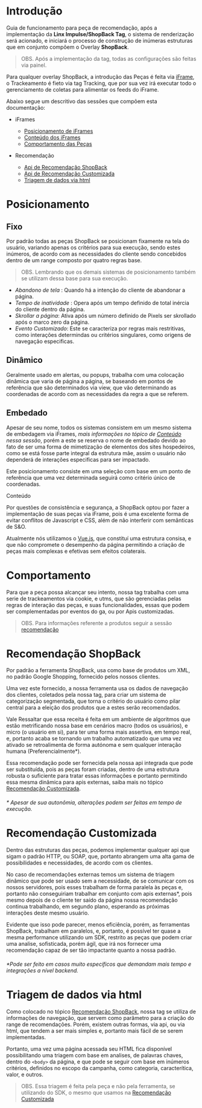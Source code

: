 # Introdução

Guia de funcionamento para peça de recomendação, após a implementação da **Linx Impulse/ShopBack Tag**, 
o sistema de renderização será acionado, e iniciará o processo de construção de inúmeras estruturas que em conjunto compõem
o Overlay **ShopBack**.
>OBS. Após a implementação da tag, todas as configurações são feitas via painel.

Para qualquer overlay ShopBack, a introdução das Peças é feita via [iFrame](/renderizacao/iFrame), o Trackeamento é fieto via
tag Tracking, que por sua vez irá executar todo o gerenciamento de coletas para alimentar os feeds do iFrame.

Abaixo segue um descritivo das sessões que compõem esta documentação:

- iFrames
  - [Posicionamento de iFrames](#Posicionamento)
  - [Conteúdo dos iFrames](#Conteudo)
  - [Comportamento das Peças](#Comportamento)

- Recomendação
  - [Api de Recomendação ShopBack](#ShopBack)
  - [Api de Recomendação Customizada](#Customizada)
  - [Triagem de dados via html](#Triagem)



# Posicionamento

## Fixo

Por padrão todas as peças ShopBack se posicionam fixamente na tela do usuário, variando apenas os critérios para sua execução, sendo estes inúmeros,
de acordo com as necessidades do cliente sendo concebidos dentro de um range composto por quatro regras base.
> OBS. Lembrando que os demais sistemas de posicionamento também se utilizam dessa base para sua execução.


- *Abandono de tela* : Quando há a intenção do cliente de abandonar a página.
- *Tempo de inatividade* : Opera após um tempo definido de total inércia do cliente dentro da página.
- *Skrollar a página*: Ativa após um número definido de Pixels ser skrollado após o marco zero da página.
- *Evento Customizado*: Este se caracteriza por regras mais restritivas, como interações determindas ou critérios singulares, como origens de navegação especificas.

## Dinâmico

Geralmente usado em alertas, ou popups, trabalha com uma colocação dinâmica que varia de página a página, se baseando
em pontos de referência que são determinados via view, que vão determinando as coordenadas de acordo com as necessidades da regra a que se referem.

## Embedado

Apesar de seu nome, todos os sistemas consistem em um mesmo sistema de embedagem via iFrames, _mais informações no tópico de [Conteúdo](/iFrames/Conteudo) nessa sessão_,
porém a este se reserva o nome de embedado devido ao fato de ser uma forma de mimetização de elementos dos sites hospedeiros,
como se está fosse parte integral da estrutura mãe, assim o usuário não dependerá de interações especificas para ser impactado.

Este posicionamento consiste em uma seleção com base em um ponto de referência que uma vez determinada seguirá como critério único de coordenadas.




 Conteúdo

Por questões de consistência e segurança, a ShopBack optou por fazer a implementação de suas peças via
iFrame, pois é uma excelente forma de evitar conflitos de Javascript e CSS, além de não interferir com semânticas de
S&O.

Atualmente nós utilizamos o [Vue.js](https://vuejs.org/), que constituí uma estrutura consisa, e que não compromete o desempenho da
página permitindo a criação de peças mais complexas e efetivas sem efeitos colaterais. 




# Comportamento

Para que a peça possa alcançar seu intento, nossa tag trabalha com uma serie de trackeamentos via cookie,
e utms, que são gerenciadas pelas regras de interação das peças, e suas funcionalidades, essas 
que podem ser complementadas por eventos do ga, ou por Apis customizadas.
>OBS. Para informações referente a produtos seguir a sessão [recomendação](/)



# Recomendação ShopBack

Por padrão a ferramenta ShopBack, usa como base de produtos um XML, no padrão Google Shopping, fornecido pelos nossos
clientes.

Uma vez este fornecido, a nossa ferramenta usa os dados de navegação dos clientes, coletados pela nossa tag, para criar um
sistema de categorização segmentada, que torna o critério do usuário como pilar central para a eleição dos produtos que
a estes serão recomendados.

Vale Ressaltar que essa receita é feita em um ambiente de algoritmos que estão metrificando nossa base em cenários macro 
(todos os usuários), e micro (o usuário em si), para ter uma forma mais assertiva, em tempo real, e, portanto acaba se tornando
um trabalho automatizado que uma vez ativado se retroalimenta de forma autónoma e sem qualquer interação humana (Preferencialmente*).

Essa recomendação pode ser fornecida pela nossa api integrada que pode ser substituída, pois as peças foram criadas,
dentro de uma estrutura robusta o suficiente para tratar essas informações e portanto permitindo essa mesma dinâmica para apis externas,
saiba mais no tópico [Recomendação Customizada](/Recomendacao/Customizada).


###### * Apesar de sua autonômia, alterações podem ser feitas em tempo de execução.




# Recomendação Customizada

Dentro das estruturas das peças, podemos implementar qualquer api que sigam o padrão HTTP, ou SOAP, que, portanto 
abrangem uma alta gama de possibilidades e necessidades, de acordo com os clientes.

No caso de recomendações externas temos um sistema de triagem dinâmico que pode ser usado sem a necessidade, de se
comunicar com os nossos servidores, pois esses trabalham de forma paralela às peças e, portanto não conseguiriam trabalhar em conjunto
com apis externas*, pois mesmo depois de o cliente ter saído da página nossa recomendação continua trabalhando, em segundo plano,
esperando as próximas interações deste mesmo usuário.

Evidente que isso pode parecer, menos eficiência, porém, as ferramentas ShopBack, trabalham em paralelos, e, portanto,
é possível ter quase a mesma performance utilizando um SDK, restrito as peças que podem criar uma analise,
sofisticada, porém ágil, que irá nos fornecer uma recomendação capaz de ser tão impactante quanto a nossa padrão.

###### *Pode ser feito em casos muito específicos que demandam mais tempo e integrações a nível backend.




# Triagem de dados via html

Como colocado no tópico [Recomendação ShopBack](/Recomendacao/ShopBack), nossa tag se utiliza de informações de navegação,
que servem como parâmetro para a criação do range de recomendações. Porém, existem outras formas, via api, ou via html,
que tendem a ser mais simples e, portanto mais fácil de se serem implementadas.

Portanto, uma vez uma página acessada seu HTML fica disponível possibilitando uma triagem com base em analises, de palavras chaves,
dentro do ```<body>``` da página, e que pode se seguir com base em inúmeros critérios, definidos no escopo da campanha, como categoria,
caracterítica, valor, e outros.

>OBS. Essa triagem é feita pela peça e não pela ferramenta, se utilizando do SDK, o mesmo que usamos na [Recomendação Customizada](/Recomendacao/Customizada)
